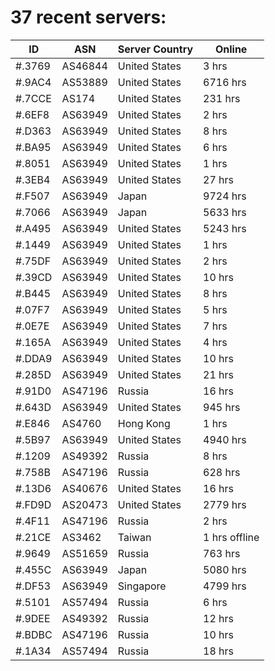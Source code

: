 # 37 recent servers:

| ID | ASN | Server Country | Online |
| ------ | ------ | ------ | ------ |
| #.3769 | AS46844 | United States | 3 hrs |
| #.9AC4 | AS53889 | United States | 6716 hrs |
| #.7CCE | AS174 | United States | 231 hrs |
| #.6EF8 | AS63949 | United States | 2 hrs |
| #.D363 | AS63949 | United States | 8 hrs |
| #.BA95 | AS63949 | United States | 6 hrs |
| #.8051 | AS63949 | United States | 1 hrs |
| #.3EB4 | AS63949 | United States | 27 hrs |
| #.F507 | AS63949 | Japan | 9724 hrs |
| #.7066 | AS63949 | Japan | 5633 hrs |
| #.A495 | AS63949 | United States | 5243 hrs |
| #.1449 | AS63949 | United States | 1 hrs |
| #.75DF | AS63949 | United States | 2 hrs |
| #.39CD | AS63949 | United States | 10 hrs |
| #.B445 | AS63949 | United States | 8 hrs |
| #.07F7 | AS63949 | United States | 5 hrs |
| #.0E7E | AS63949 | United States | 7 hrs |
| #.165A | AS63949 | United States | 4 hrs |
| #.DDA9 | AS63949 | United States | 10 hrs |
| #.285D | AS63949 | United States | 21 hrs |
| #.91D0 | AS47196 | Russia | 16 hrs |
| #.643D | AS63949 | United States | 945 hrs |
| #.E846 | AS4760 | Hong Kong | 1 hrs |
| #.5B97 | AS63949 | United States | 4940 hrs |
| #.1209 | AS49392 | Russia | 8 hrs |
| #.758B | AS47196 | Russia | 628 hrs |
| #.13D6 | AS40676 | United States | 16 hrs |
| #.FD9D | AS20473 | United States | 2779 hrs |
| #.4F11 | AS47196 | Russia | 2 hrs |
| #.21CE | AS3462 | Taiwan | 1 hrs offline |
| #.9649 | AS51659 | Russia | 763 hrs |
| #.455C | AS63949 | Japan | 5080 hrs |
| #.DF53 | AS63949 | Singapore | 4799 hrs |
| #.5101 | AS57494 | Russia | 6 hrs |
| #.9DEE | AS49392 | Russia | 12 hrs |
| #.BDBC | AS47196 | Russia | 10 hrs |
| #.1A34 | AS57494 | Russia | 18 hrs |

